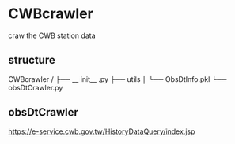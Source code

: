 # CWBcrawler

craw the CWB station data

## structure



CWBcrawler /
├──  __ init__ .py
├── utils
│   └── ObsDtInfo.pkl
└── obsDtCrawler.py

## obsDtCrawler

https://e-service.cwb.gov.tw/HistoryDataQuery/index.jsp
